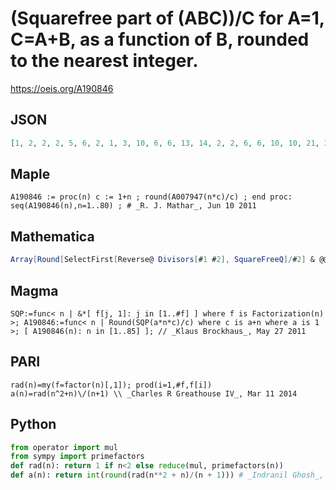 # \(Squarefree part of \(ABC\)\)/C for A\=1, C\=A\+B, as a function of B, rounded to the nearest integer\.
https://oeis.org/A190846
## JSON
```JSON
[1, 2, 2, 2, 5, 6, 2, 1, 3, 10, 6, 6, 13, 14, 2, 2, 6, 6, 10, 10, 21, 22, 6, 1, 5, 3, 2, 14, 29, 30, 2, 2, 33, 34, 6, 6, 37, 38, 10, 10, 41, 42, 22, 7, 15, 46, 6, 1, 1, 10, 26, 26, 6, 6, 14, 14, 57, 58, 30, 30, 61, 21, 1, 2, 65, 66, 34, 34, 69, 70, 6, 6, 73, 15, 8, 38, 77, 78, 10, 0, 3, 82, 42]
```
## Maple
```Maple
A190846 := proc(n) c := 1+n ; round(A007947(n*c)/c) ; end proc:
seq(A190846(n),n=1..80) ; # _R. J. Mathar_, Jun 10 2011
```
## Mathematica
```Mathematica
Array[Round[SelectFirst[Reverse@ Divisors[#1 #2], SquareFreeQ]/#2] & @@ {#, # + 1} &, 83] (* _Michael De Vlieger_, Feb 19 2019 *)
```
## Magma
```Magma
SQP:=func< n | &*[ f[j, 1]: j in [1..#f] ] where f is Factorization(n) >; A190846:=func< n | Round(SQP(a*n*c)/c) where c is a+n where a is 1 >; [ A190846(n): n in [1..85] ]; // _Klaus Brockhaus_, May 27 2011
```
## PARI
```PARI
rad(n)=my(f=factor(n)[,1]); prod(i=1,#f,f[i])
a(n)=rad(n^2+n)\/(n+1) \\ _Charles R Greathouse IV_, Mar 11 2014
```
## Python
```Python
from operator import mul
from sympy import primefactors
def rad(n): return 1 if n<2 else reduce(mul, primefactors(n))
def a(n): return int(round(rad(n**2 + n)/(n + 1))) # _Indranil Ghosh_, May 24 2017
```
